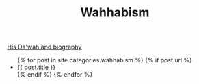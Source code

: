 ﻿---
title: Wahhabism
layout: page
active: wahhabism
permalink: /wahhabism/
---

<article class="post">
<p><a class="button small" href="/biography/">His Da'wah and biography</a></p>
<ul class="posts">
  {% for post in site.categories.wahhabism %}
    {% if post.url %}
    <li>
     <a href="{{ post.url }}">{{ post.title }}</a>
    </li>
    {% endif %}
  {% endfor %}
</ul>
</article>
